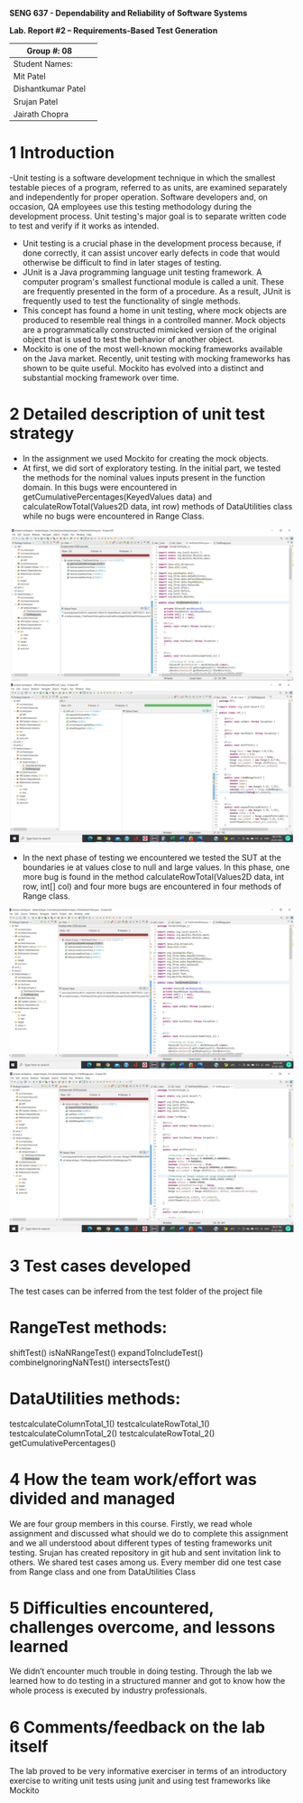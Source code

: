 **SENG 637 - Dependability and Reliability of Software Systems**

**Lab. Report \#2 – Requirements-Based Test Generation**

| Group \#:  08     |     |
| --------------    | --- |
| Student Names:    |     |
|Mit Patel          |     |
|Dishantkumar Patel |     |
|Srujan Patel       |     |
|Jairath Chopra     |     |
# 1 Introduction
-Unit testing is a software development technique in which the smallest testable pieces of a program, referred to as units, are examined separately and independently for proper operation. Software developers and, on occasion, QA employees use this testing methodology during the development process. Unit testing's major goal is to separate written code to test and verify if it works as intended.
- Unit testing is a crucial phase in the development process because, if done correctly, it can assist uncover early defects in code that would otherwise be difficult to find in later stages of testing.
- JUnit is a Java programming language unit testing framework. A computer program's smallest functional module is called a unit. These are frequently presented in the form of a procedure. As a result, JUnit is frequently used to test the functionality of single methods.
- This concept has found a home in unit testing, where mock objects are produced to resemble real things in a controlled manner. Mock objects are a programmatically constructed mimicked version of the original object that is used to test the behavior of another object.
- Mockito is one of the most well-known mocking frameworks available on the Java market. Recently, unit testing with mocking frameworks has shown to be quite useful. Mockito has evolved into a distinct and substantial mocking framework over time.

# 2 Detailed description of unit test strategy

- In the assignment we used Mockito for creating the mock objects.
- At first, we did sort of exploratory testing. In the initial part, we tested the methods for the nominal values inputs present in the function domain. In this bugs were encountered in getCumulativePercentages(KeyedValues data) and calculateRowTotal(Values2D data, int row) methods of DataUtilities class while no bugs were encountered in Range Class. 

![alt text](media/img1.png)
![alt text](media/img2.png)

- In the next phase of testing we encountered we tested the SUT at the boundaries ie at values close to null and large values. In this phase, one more bug is found in the method calculateRowTotal(Values2D data, int row, int[] col) and four more bugs are encountered in four methods of Range class.

![alt text](media/img3.png)
![alt text](media/img4.png)
# 3 Test cases developed
The test cases can be inferred from the test folder of the project file

# RangeTest methods:
shiftTest()
isNaNRangeTest()
expandToIncludeTest()
combineIgnoringNaNTest()
intersectsTest()

# DataUtilities methods:
testcalculateColumnTotal_1()
testcalculateRowTotal_1()
testcalculateColumnTotal_2()
testcalculateRowTotal_2()
getCumulativePercentages()

# 4 How the team work/effort was divided and managed
We are four group members in this course. Firstly, we read whole assignment and discussed what should we do to complete this assignment and we all understood about different types of testing frameworks unit testing. Srujan has created repository in git hub and sent invitation link to others. We shared test cases among us. Every member did one test case from Range class and one from DataUtilities Class
# 5 Difficulties encountered, challenges overcome, and lessons learned

We didn’t encounter much trouble in doing testing. Through the lab we learned how to do testing in a structured manner and got to know how the whole process is executed by industry professionals.
# 6 Comments/feedback on the lab itself

The lab proved to be very informative exerciser in terms of an introductory exercise to writing unit tests using junit and using test frameworks like Mockito